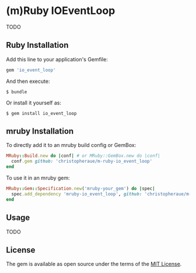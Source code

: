 # (m)Ruby IOEventLoop

TODO

## Ruby Installation

Add this line to your application's Gemfile:

```ruby
gem 'io_event_loop'
```

And then execute:

    $ bundle

Or install it yourself as:

    $ gem install io_event_loop

## mruby Installation

To directly add it to an mruby build config or GemBox:
```ruby
MRuby::Build.new do |conf| # or MRuby::GemBox.new do |conf|
  conf.gem github: 'christopheraue/m-ruby-io_event_loop'
end
```

To use it in an mruby gem:
```ruby
MRuby::Gem::Specification.new('mruby-your_gem') do |spec|
  spec.add_dependency 'mruby-io_event_loop', github: 'christopheraue/m-ruby-io_event_loop'
end
```

## Usage

TODO

## License

The gem is available as open source under the terms of the [MIT License](http://opensource.org/licenses/MIT).


